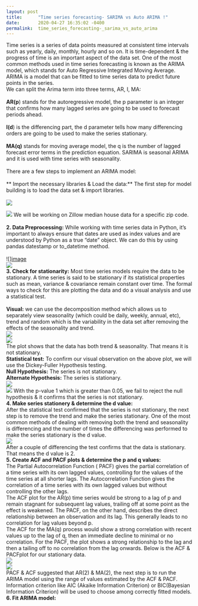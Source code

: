 ```yaml
---
layout: post
title:      "Time series forecasting- SARIMA vs Auto ARIMA !"
date:       2020-04-27 16:35:02 -0400
permalink:  time_series_forecasting-_sarima_vs_auto_arima
---
```


Time series is a series of data points measured at consistent time intervals such as yearly, daily, monthly, hourly and so on. It is time-dependent & the progress of time is an important aspect of the data set. One of the most common methods used in time series forecasting is known as the ARIMA model, which stands for Auto Regressive Integrated Moving Average. ARIMA is a model that can be fitted to time series data to predict future points in the series.<br>
We can split the Arima term into three terms, AR, I, MA:<br><br>
**AR(p**) stands for the autoregressive model, the p parameter is an integer that confirms how many lagged series are going to be used to forecast periods ahead.<br><br>
**I(d**) is the differencing part, the d parameter tells how many differencing orders are going to be used to make the series stationary.<br><br>
**MA(q)** stands for moving average model, the q is the number of lagged forecast error terms in the prediction equation. SARIMA is seasonal ARIMA and it is used with time series with seasonality.<br><br>
There are a few steps to implement an ARIMA model:<br><br>
** Import the necessary libraries & Load the data:** The first step for model building is to load the data set & import libraries.<br><br>
![](https://miro.medium.com/max/875/0*HJd2VNx9PrZx77Go)<br>

![](![image](https://user-images.githubusercontent.com/23279623/80418789-ee775200-88a5-11ea-81ea-c3a0ca94e2f1.png))
We will be working on Zillow median house data for a specific zip code.<br><br>
**2. Data Preprocessing:** While working with time series data in Python, it’s important to always ensure that dates are used as index values and are understood by Python as a true “date” object. We can do this by using pandas datestamp or to_datetime method.<br><br>
![][image](https://user-images.githubusercontent.com/23279623/80419515-48c4e280-88a7-11ea-8612-a669c64eca64.png)<br>
![](![image](https://user-images.githubusercontent.com/23279623/80501109-0b129900-893d-11ea-80b0-6bc122322c66.png))<br>
**3. Check for stationarity:** Most time series models require the data to be stationary. A time series is said to be stationary if its statistical properties such as mean, variance & covariance remain constant over time. The formal ways to check for this are plotting the data and do a visual analysis and use a statistical test.<br><br>
**Visual:** we can use the decomposition method which allows us to separately view seasonality (which could be daily, weekly, annual, etc), trend and random which is the variability in the data set after removing the effects of the seasonality and trend.<br>
![](![image](https://user-images.githubusercontent.com/23279623/80501948-0e5a5480-893e-11ea-8f66-0bfdb9f3d4d7.png))<br>
![](![image](https://user-images.githubusercontent.com/23279623/80502086-377ae500-893e-11ea-84f8-61904f49b3c8.png))<br>
The plot shows that the data has both trend & seasonality. That means it is not stationary.<br>
**Statistical test:** To confirm our visual observation on the above plot, we will use the Dickey-Fuller Hypothesis testing.<br>
**Null Hypothesis:** The series is not stationary.<br>
**Alternate Hypothesis:** The series is stationary.<br>
![](![image](https://user-images.githubusercontent.com/23279623/80502792-0f3fb600-893f-11ea-800a-52d11b5fdcfd.png))<br>
![](![image](https://user-images.githubusercontent.com/23279623/80502906-31d1cf00-893f-11ea-889d-091c28134f31.png))
With the p-value 1 which is greater than 0.05, we fail to reject the null hypothesis & it confirms that the series is not stationary.<br>
**4. Make series stationery & determine the d value:**<br>
 After the statistical test confirmed that the series is not stationary, the next step is to remove the trend and make the series stationary. One of the most common methods of dealing with removing both the trend and seasonality is differencing and the number of times the differencing was performed to make the series stationary is the d value.<br>
 ![](![image](https://user-images.githubusercontent.com/23279623/80503180-84ab8680-893f-11ea-9dc8-7856d32d8bde.png)) <br>
 After a couple of differencing the test confirms that the data is stationary. That means the d value is 2.<br>
**5. Create ACF and PACF plots & determine the p and q values:** <br>
The Partial Autocorrelation Function ( PACF) gives the partial correlation of a time series with its own lagged values, controlling for the values of the time series at all shorter lags. The Autocorrelation Function gives the correlation of a time series with its own lagged values but without controlling the other lags.<br>
The ACF plot for the AR(p) time series would be strong to a lag of p and remain stagnant for subsequent lag values, trailing off at some point as the effect is weakened. The PACF, on the other hand, describes the direct relationship between an observation and its lag. This generally leads to no correlation for lag values beyond p.<br>
The ACF for the MA(q) process would show a strong correlation with recent values up to the lag of q, then an immediate decline to minimal or no correlation. For the PACF, the plot shows a strong relationship to the lag and then a tailing off to no correlation from the lag onwards. Below is the ACF & PACFplot for our stationary data.<br>
![](![image](https://user-images.githubusercontent.com/23279623/80503444-dc49f200-893f-11ea-8308-d60f1104c7b5.png))<br>
![](![image](https://user-images.githubusercontent.com/23279623/80503520-faafed80-893f-11ea-8426-21033ca2c2e4.png))<br>
PACF & ACF suggested that AR(2) & MA(2), the next step is to run the ARIMA model using the range of values estimated by the ACF & PACF. Information criterion like AIC (Akaike Information Criterion) or BIC(Bayesian Information Criterion) will be used to choose among correctly fitted models.<br>
**6. Fit ARIMA model:**

